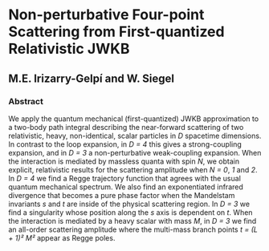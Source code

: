 # Non-perturbative Four-point Scattering from First-quantized Relativistic JWKB
## M.E. Irizarry-Gelpí and W. Siegel
### Abstract
We apply the quantum mechanical (first-quantized) JWKB approximation to a two-body path integral describing the near-forward scattering of two relativistic, heavy, non-identical, scalar particles in *D* spacetime dimensions. In contrast to the loop expansion, in *D = 4* this gives a strong-coupling expansion, and in *D = 3* a non-perturbative weak-coupling expansion. When the interaction is mediated by massless quanta with spin *N*, we obtain explicit, relativistic results for the scattering amplitude when *N = 0*, *1* and *2*. In *D = 4* we find a Regge trajectory function that agrees with the usual quantum mechanical spectrum. We also find an exponentiated infrared divergence that becomes a pure phase factor when the Mandelstam invariants *s* and *t* are inside of the physical scattering region. In *D = 3* we find a singularity whose position along the *s* axis is dependent on *t*. When the interaction is mediated by a heavy scalar with mass *M*, in *D = 3* we find an all-order scattering amplitude where the multi-mass branch points *t = (L + 1)² M²* appear as Regge poles.